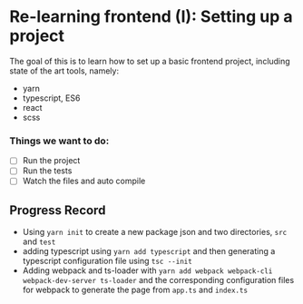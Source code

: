 # Re-learning frontend (I): Setting up a project

The goal of this is to learn how to set up a basic frontend project, including state of the art tools, namely:

- yarn
- typescript, ES6
- react
- scss

### Things we want to do:

- [ ] Run the project
- [ ] Run the tests
- [ ] Watch the files and auto compile
 
## Progress Record

- Using `yarn init` to create a new package json and two directories, `src` and `test`
- adding typescript using `yarn add typescript` and then generating a typescript configuration file using `tsc --init`
- Adding webpack and ts-loader with `yarn add webpack webpack-cli webpack-dev-server ts-loader` and the corresponding configuration files for webpack to generate the page from `app.ts` and `index.ts`